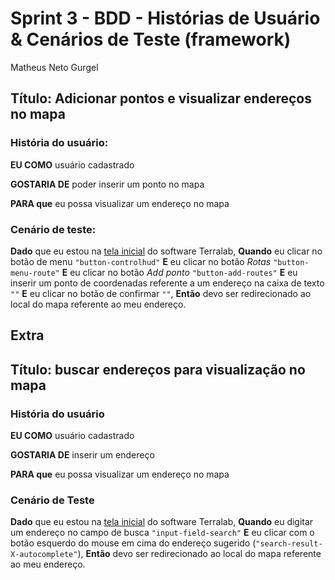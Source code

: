 # Sprint 3 - BDD - Histórias de Usuário & Cenários de Teste (framework)

Matheus Neto Gurgel

## **Título:** Adicionar pontos e visualizar endereços no mapa

### História do usuário:

**EU COMO** usuário cadastrado

**GOSTARIA DE** poder inserir um ponto no mapa

**PARA que** eu possa visualizar um endereço no mapa

### Cenário de teste:

**Dado** que eu estou na [tela inicial](https://inteligenciageografica-a377d.web.app/) do software Terralab,
**Quando** eu clicar no botão de menu `"button-controlhud"`
**E** eu clicar no botão _Rotas_ `"button-menu-route"`
**E** eu clicar no botão _Add ponto_ `"button-add-routes"`
**E** eu inserir um ponto de coordenadas referente a um endereço na caixa de texto `""`
**E** eu clicar no botão de confirmar `""`,
**Então** devo ser redirecionado ao local do mapa referente ao meu endereço.

## Extra

## Título: buscar endereços para visualização no mapa

### História do usuário

**EU COMO** usuário cadastrado

**GOSTARIA DE** inserir um endereço

**PARA que** eu possa visualizar um endereço no mapa

### Cenário de Teste

**Dado** que eu estou na [tela inicial](https://inteligenciageografica-a377d.web.app/) do software Terralab,
**Quando** eu digitar um endereço no campo de busca `"input-field-search"`
**E** eu clicar com o botão esquerdo do mouse em cima do endereço sugerido (`"search-result-X-autocomplete"`),
**Então** devo ser redirecionado ao local do mapa referente ao meu endereço.



